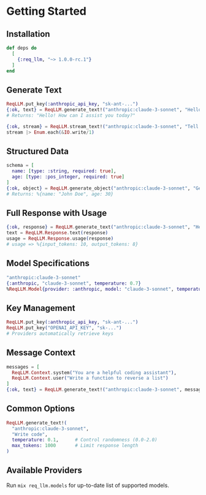 # Getting Started

## Installation

```elixir
def deps do
  [
    {:req_llm, "~> 1.0.0-rc.1"}
  ]
end
```

## Generate Text

```elixir
ReqLLM.put_key(:anthropic_api_key, "sk-ant-...")
{:ok, text} = ReqLLM.generate_text!("anthropic:claude-3-sonnet", "Hello")
# Returns: "Hello! How can I assist you today?"

{:ok, stream} = ReqLLM.stream_text!("anthropic:claude-3-sonnet", "Tell me a story")
stream |> Enum.each(&IO.write/1)
```

## Structured Data

```elixir
schema = [
  name: [type: :string, required: true],
  age: [type: :pos_integer, required: true]
]
{:ok, object} = ReqLLM.generate_object("anthropic:claude-3-sonnet", "Generate a person", schema)
# Returns: %{name: "John Doe", age: 30}
```

## Full Response with Usage

```elixir
{:ok, response} = ReqLLM.generate_text("anthropic:claude-3-sonnet", "Hello")
text = ReqLLM.Response.text(response)
usage = ReqLLM.Response.usage(response)
# usage => %{input_tokens: 10, output_tokens: 8}
```

## Model Specifications

```elixir
"anthropic:claude-3-sonnet"
{:anthropic, "claude-3-sonnet", temperature: 0.7}
%ReqLLM.Model{provider: :anthropic, model: "claude-3-sonnet", temperature: 0.7}
```

## Key Management

```elixir
ReqLLM.put_key(:anthropic_api_key, "sk-ant-...")
ReqLLM.put_key("OPENAI_API_KEY", "sk-...")
# Providers automatically retrieve keys
```

## Message Context

```elixir
messages = [
  ReqLLM.Context.system("You are a helpful coding assistant"),
  ReqLLM.Context.user("Write a function to reverse a list")
]
{:ok, text} = ReqLLM.generate_text!("anthropic:claude-3-sonnet", messages)
```

## Common Options

```elixir
ReqLLM.generate_text!(
  "anthropic:claude-3-sonnet",
  "Write code",
  temperature: 0.1,      # Control randomness (0.0-2.0)
  max_tokens: 1000       # Limit response length
)
```

## Available Providers

Run `mix req_llm.models` for up-to-date list of supported models.
